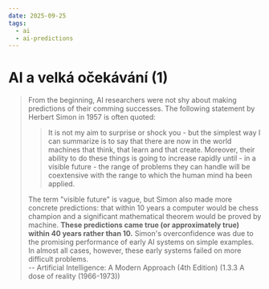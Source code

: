 ```yaml
---
date: 2025-09-25
tags:
  - ai
  - ai-predictions
---
```


# AI a velká očekávání (1)

> From the beginning, AI researchers were not shy about making predictions of their comming successes. The following statement by Herbert Simon in 1957 is often quoted:
>
> > It is not my aim to surprise or shock you - but the simplest way I can summarize is to say that there are now in the world machines that think, that learn and that create. Moreover, their ability to do these things is going to increase rapidly until - in a visible future - the range of problems they can handle will be coextensive with the range to which the human mind ha been applied.
>
> The term "visible future" is vague, but Simon also made more concrete predictions: that within 10 years a computer would be chess champion and a significant mathematical theorem would be proved by machine. **These predictions came true (or approximately true) within 40 years rather than 10.** Simon's overconfidence was due to the promising performance of early AI systems on simple examples. In almost all cases, however, these early systems failed on more difficult problems.  
-- Artificial Intelligence: A Modern Approach (4th Edition) (1.3.3 A dose of reality (1966-1973))
